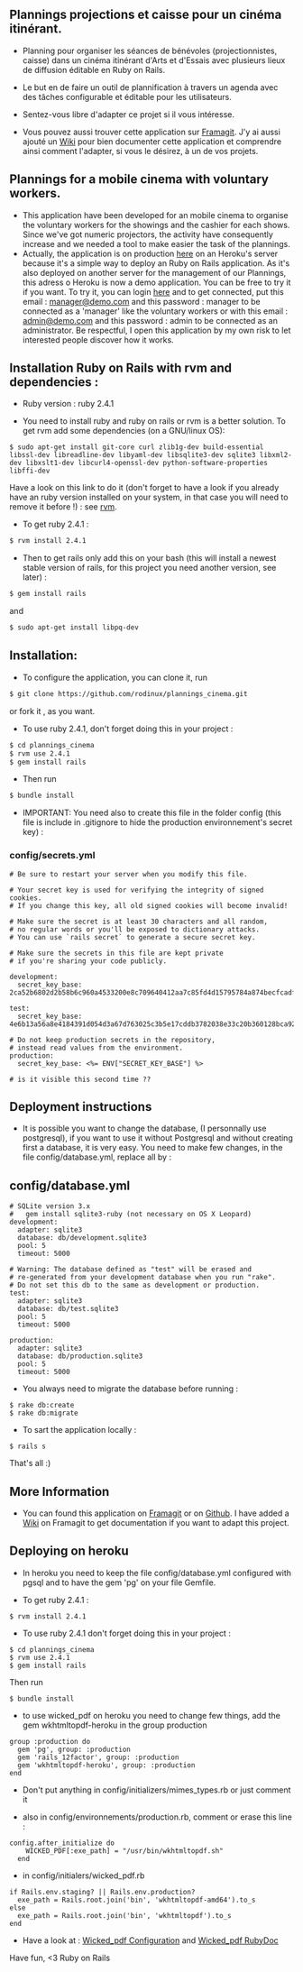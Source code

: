 ## Plannings projections et caisse pour un cinéma itinérant.
* Planning pour organiser les séances de bénévoles (projectionnistes, caisse) dans un cinéma itinérant d'Arts et d'Essais avec plusieurs lieux de diffusion éditable en Ruby on Rails.
* Le but en de faire un outil de plannification à travers un agenda avec des tâches configurable et éditable pour les utilisateurs.
* Sentez-vous libre d'adapter ce projet si il vous intéresse.

* Vous pouvez aussi trouver cette application sur [Framagit](https://git.framasoft.org/rodinux/plannings_cinema).
J'y ai aussi ajouté un [Wiki](https://git.framasoft.org/rodinux/plannings_cinema_/wikis/home) pour bien documenter cette application et comprendre ainsi comment l'adapter, si vous le désirez, à un de vos projets.

## Plannings for a mobile cinema with voluntary workers.
* This application have been developed for an mobile cinema to organise the voluntary workers for the showings and the cashier for each shows. Since we've got numeric projectors, the activity have consequently increase and we needed a tool to make easier the task of the plannings.
* Actually, the application is on production [here](https://plannings-cinema.herokuapp.com/) on an Heroku's server because it's a simple way to deploy an Ruby on Rails application.
As it's also deployed on another server for the management of our Plannings, this adress o Heroku is now a demo application. You can be free to try it if you want. To try it, you can login [here](https://plannings-cinema.herokuapp.com/log_in) and to get connected, put this email : manager@demo.com and this password : manager to be connected as a 'manager' like the voluntary workers or with this email : admin@demo.com and this password : admin to be connected as an administrator. Be respectful, I open this application by my own risk to let interested people discover how it works.

## Installation Ruby on Rails with rvm and dependencies :
* Ruby version : ruby 2.4.1

* You need to install ruby and ruby on rails or rvm is a better solution.
To get rvm add some dependencies (on a GNU/linux OS):

```
$ sudo apt-get install git-core curl zlib1g-dev build-essential libssl-dev libreadline-dev libyaml-dev libsqlite3-dev sqlite3 libxml2-dev libxslt1-dev libcurl4-openssl-dev python-software-properties libffi-dev
```
Have a look on this link to do it (don't forget to have a look if you already have an ruby version installed on your system, in that case you will need to remove it before !) : see [rvm](https://rvm.io/rvm/install).

* To get ruby 2.4.1 :

```bash
$ rvm install 2.4.1
```

* Then to get rails only add this on your bash (this will install a newest stable version of rails, for this project you need another version, see later) :

```bash
$ gem install rails
```
 and

```bash
$ sudo apt-get install libpq-dev
```

## Installation:

* To configure the application, you can clone it, run
```bash
$ git clone https://github.com/rodinux/plannings_cinema.git
```
or fork it , as you want.

* To use ruby 2.4.1, don't forget doing this in your project :
```bash
$ cd plannings_cinema
$ rvm use 2.4.1
$ gem install rails
```

* Then run
```bash
$ bundle install
```

* IMPORTANT: You need also to create this file in the folder config (this file is include in .gitignore to hide the production environnement's secret key) :

### config/secrets.yml

```
# Be sure to restart your server when you modify this file.

# Your secret key is used for verifying the integrity of signed cookies.
# If you change this key, all old signed cookies will become invalid!

# Make sure the secret is at least 30 characters and all random,
# no regular words or you'll be exposed to dictionary attacks.
# You can use `rails secret` to generate a secure secret key.

# Make sure the secrets in this file are kept private
# if you're sharing your code publicly.

development:
  secret_key_base: 2ca52b6802d2b58b6c960a4533200e8c709640412aa7c85fd4d15795784a874becfcadfe6db8b7d5b131edc10b8ffeda5966b40dcd7756dd443b0198d7594168

test:
  secret_key_base: 4e6b13a56a8e4184391d054d3a67d763025c3b5e17cddb3782038e33c20b360128bca92a229824fb300d5019c203358a6d29d94953ac9b8bc596eaa4543bd53a

# Do not keep production secrets in the repository,
# instead read values from the environment.
production:
  secret_key_base: <%= ENV["SECRET_KEY_BASE"] %>

# is it visible this second time ??
```


## Deployment instructions

* It is possible you want to change the database, (I personnally use postgresql), if you want to use it without Postgresql and without creating first a database, it is very easy. You need to make few changes, in the file config/database.yml, replace all by :

## config/database.yml

```
# SQLite version 3.x
#   gem install sqlite3-ruby (not necessary on OS X Leopard)
development:
  adapter: sqlite3
  database: db/development.sqlite3
  pool: 5
  timeout: 5000

# Warning: The database defined as "test" will be erased and
# re-generated from your development database when you run "rake".
# Do not set this db to the same as development or production.
test:
  adapter: sqlite3
  database: db/test.sqlite3
  pool: 5
  timeout: 5000

production:
  adapter: sqlite3
  database: db/production.sqlite3
  pool: 5
  timeout: 5000
```

* You always need to migrate the database before running :

```
$ rake db:create
$ rake db:migrate
```

* To sart the application locally :

```
$ rails s
```

That's all :)

## More Information

* You can found this application on [Framagit](https://git.framasoft.org/rodinux/plannings_cinema) or on [Github](https://github.com/rodinux/plannings_cinema).
I have added a [Wiki](https://git.framasoft.org/rodinux/plannings_cinema/wikis/home) on Framagit to get documentation if you want to adapt this project.

## Deploying on heroku

* In heroku you need to keep the file config/database.yml configured with pgsql and to have the gem 'pg' on your file Gemfile.

* To get ruby 2.4.1 :

```
$ rvm install 2.4.1
```

* To use ruby 2.4.1 don't forget doing this in your project :

```
$ cd plannings_cinema
$ rvm use 2.4.1
$ gem install rails
```
Then run

```
$ bundle install
```

* to use wicked_pdf on heroku you need to change few things, add the gem wkhtmltopdf-heroku in the group production

```
group :production do
  gem 'pg', group: :production
  gem 'rails_12factor', group: :production
  gem 'wkhtmltopdf-heroku', group: :production
end
```

* Don't put anything in config/initializers/mimes_types.rb or just comment it

* also in config/environnements/production.rb, comment or erase this line :

```
config.after_initialize do
    WICKED_PDF[:exe_path] = "/usr/bin/wkhtmltopdf.sh"
  end
```

* in config/initialers/wicked_pdf.rb

```
if Rails.env.staging? || Rails.env.production?
  exe_path = Rails.root.join('bin', 'wkhtmltopdf-amd64').to_s
else
  exe_path = Rails.root.join('bin', 'wkhtmltopdf').to_s
end
```

* Have a look at : [Wicked_pdf Configuration](https://github.com/mileszs/wicked_pdf/wiki/Configuration) and [Wicked_pdf RubyDoc](http://www.rubydoc.info/gems/wicked_pdf/0.7.2)

Have fun, <3 Ruby on Rails


